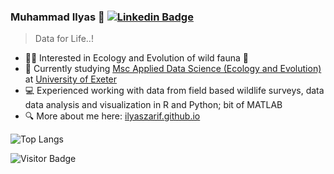### Muhammad Ilyas 👋 [![Linkedin Badge](https://img.shields.io/badge/-blue?style=flat-square&logo=Linkedin&logoColor=white&link=https://www.linkedin.com/in/muhammad-ilyas-b0b733251/)](https://www.linkedin.com/in/muhammad-ilyas-b0b733251/)

> Data for Life..!


- 👩‍🔬 Interested in Ecology and Evolution of wild fauna :wolf:
- 🔭 Currently studying [Msc Applied Data Science (Ecology and Evolution)](https://www.exeter.ac.uk/study/postgraduate/courses/mathematics/appdataeco/) at [University of Exeter](https://exeter.ac.uk)
- 💻 Experienced working with data from field based wildlife surveys, data data analysis and visualization in R and Python; bit of MATLAB
- 🔍 More about me here: [ilyaszarif.github.io](https://ilyaszarif.github.io/)


![Top Langs](https://github-readme-stats.vercel.app/api/top-langs/?username=ilyaszarif&hide=TeX&layout=compact)

![Visitor Badge](https://visitor-badge.laobi.icu/badge?page_id=ilyaszarif.ilyaszarif)
